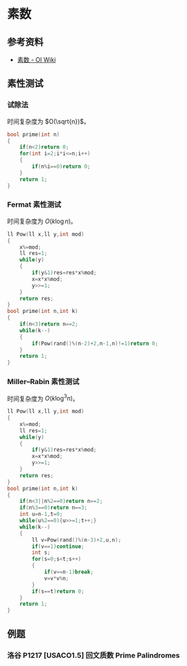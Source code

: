 # 素数

## 参考资料

- [素数 - OI Wiki](https://oi-wiki.org/math/number-theory/prime/)

## 素性测试

### 试除法

时间复杂度为 $O(\sqrt{n})$。

```cpp
bool prime(int n)
{
	if(n<2)return 0;
	for(int i=2;i*i<=n;i++)
	{
		if(n%i==0)return 0;
	}
	return 1;
}
```

### Fermat 素性测试

时间复杂度为 $O(k\log{n})$。

```cpp
ll Pow(ll x,ll y,int mod)
{
	x%=mod;
	ll res=1;
	while(y)
	{
		if(y&1)res=res*x%mod;
		x=x*x%mod;
		y>>=1;
	}
	return res;
}
bool prime(int n,int k)
{
	if(n<3)return n==2;
	while(k--)
	{
		if(Pow(rand()%(n-2)+2,n-1,n)!=1)return 0;
	}
	return 1;
}
```

### Miller–Rabin 素性测试

时间复杂度为 $O(k\log^3{n})$。

```cpp
ll Pow(ll x,ll y,int mod)
{
	x%=mod;
	ll res=1;
	while(y)
	{
		if(y&1)res=res*x%mod;
		x=x*x%mod;
		y>>=1;
	}
	return res;
}
bool prime(int n,int k)
{
	if(n<3||n%2==0)return n==2;
	if(n%3==0)return n==3;
	int u=n-1,t=0;
	while(u%2==0){u>>=1;t++;}
	while(k--)
	{
		ll v=Pow(rand()%(n-3)+2,u,n);
		if(v==1)continue;
		int s;
		for(s=0;s<t;s++)
		{
			if(v==n-1)break;
			v=v*v%n;
		}
		if(s==t)return 0;
	}
	return 1;
}
```

## 例题

### 洛谷 P1217 [USACO1.5] 回文质数 Prime Palindromes

<Problem id="P1217" />
